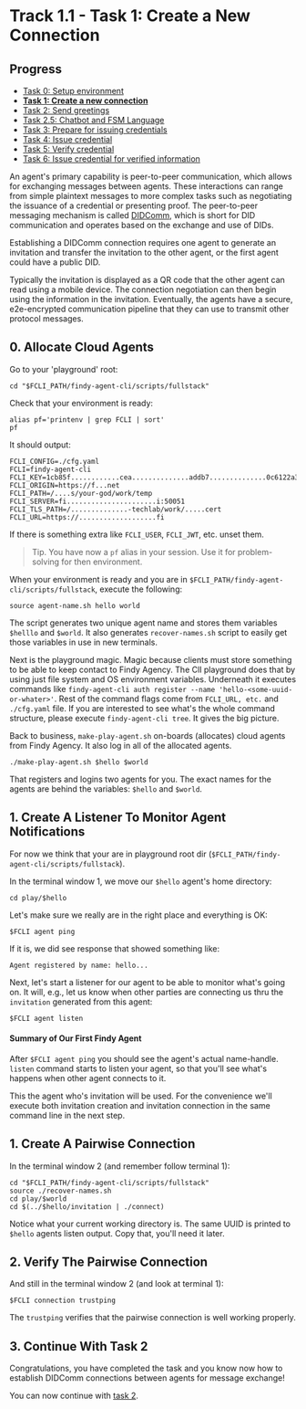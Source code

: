 # Track 1.1 - Task 1: Create a New Connection

## Progress

* [Task 0: Setup environment](../README.md)
* [**Task 1: Create a new connection**](../task1/README.md)
* [Task 2: Send greetings](../task2/README.md)
* [Task 2.5: Chatbot and FSM Language](../task2.5/README.md)
* [Task 3: Prepare for issuing credentials](../task3/README.md)
* [Task 4: Issue credential](../task4/README.md)
* [Task 5: Verify credential](../task5/README.md)
* [Task 6: Issue credential for verified information](../task6/README.md)

An agent's primary capability is peer-to-peer communication, which allows for
exchanging messages between agents. These interactions can range from simple
plaintext messages to more complex tasks such as negotiating the issuance of a
credential or presenting proof. The peer-to-peer messaging mechanism is called
[DIDComm](https://identity.foundation/didcomm-messaging/spec/), which is short
for DID communication and operates based on the exchange and use of DIDs.

Establishing a DIDComm connection requires one agent to generate an invitation
and transfer the invitation to the other agent, or the first agent could have a
public DID.

Typically the invitation is displayed as a QR code that the other agent can read
using a mobile device. The connection negotiation can then begin using the
information in the invitation. Eventually, the agents have a secure,
e2e-encrypted communication pipeline that they can use to transmit other
protocol messages.

## 0. Allocate Cloud Agents

Go to your 'playground' root:
```shell
cd "$FCLI_PATH/findy-agent-cli/scripts/fullstack"
```

Check that your environment is ready:
```shell
alias pf='printenv | grep FCLI | sort'
pf
```
It should output:
```shell
FCLI_CONFIG=./cfg.yaml
FCLI=findy-agent-cli
FCLI_KEY=1cb85f............cea..............addb7..............0c6122a340
FCLI_ORIGIN=https://f...net
FCLI_PATH=/....s/your-god/work/temp
FCLI_SERVER=fi......................i:50051
FCLI_TLS_PATH=/..............-techlab/work/.....cert
FCLI_URL=https://...................fi
```
If there is something extra like `FCLI_USER`, `FCLI_JWT`, etc. unset them.

> Tip. You have now a `pf` alias in your session. Use it for problem-solving for
> then environment.

When your environment is ready and you are in
`$FCLI_PATH/findy-agent-cli/scripts/fullstack`, execute the following: 
```shell
source agent-name.sh hello world
```
The script generates two unique agent name and stores them variables `$helllo`
and `$world`. It also generates `recover-names.sh` script to easily get those
variables in use in new terminals.

Next is the playground magic. Magic because clients must store something to be
able to keep contact to Findy Agency. The ClI playground does that by using just
file system and OS environment variables. Underneath it executes commands like
`findy-agent-cli auth register --name 'hello-<some-uuid-or-whater>'`. Rest of
the command flags come from `FCLI_URL, etc.` and `./cfg.yaml` file. If you are
interested to see what's the whole command structure, please execute
`findy-agent-cli tree`. It gives the big picture.

Back to business, `make-play-agent.sh` on-boards (allocates) cloud agents from
Findy Agency. It also log in all of the allocated agents.

```shell
./make-play-agent.sh $hello $world
```
That registers and logins two agents for you. The exact names for the agents are
behind the variables: `$hello` and `$world`.

## 1. Create A Listener To Monitor Agent Notifications

For now we think that your are in playground root dir
(`$FCLI_PATH/findy-agent-cli/scripts/fullstack`).

In the terminal window 1, we move our `$hello` agent's home directory:
```shell
cd play/$hello
```
Let's make sure we really are in the right place and everything is OK:
```shell
$FCLI agent ping
```
If it is, we did see response that showed something like:
```shell
Agent registered by name: hello...
```
Next, let's start a listener for our agent to be able to monitor what's going
on. It will, e.g., let us know when other parties are connecting us thru the
`invitation` generated from this agent:
```shell
$FCLI agent listen
```
#### Summary of Our First Findy Agent

After `$FCLI agent ping` you should see the agent's actual name-handle. `listen`
command starts to listen your agent, so that you'll see what's happens when
other agent connects to it.

This the agent who's invitation will be used. For the convenience we'll execute
both invitation creation and invitation connection in the same command line in
the next step.

## 1. Create A Pairwise Connection

In the terminal window 2 (and remember follow terminal 1):
```shell
cd "$FCLI_PATH/findy-agent-cli/scripts/fullstack"
source ./recover-names.sh
cd play/$world
cd $(../$hello/invitation | ./connect)
```
Notice what your current working directory is. The same UUID is printed to
`$hello` agents listen output. Copy that, you'll need it later.

## 2. Verify The Pairwise Connection

And still in the terminal window 2 (and look at terminal 1):
```shell
$FCLI connection trustping
```
The `trustping` verifies that the pairwise connection is well working properly.

## 3. Continue With Task 2

Congratulations, you have completed the task and you know now how to establish
DIDComm connections between agents for message exchange!

You can now continue with [task 2](../task2/README.md).
